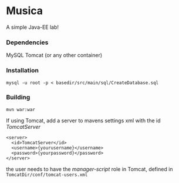 # Musica
A simple Java-EE lab!

### Dependencies
MySQL
Tomcat (or any other container)

### Installation
`mysql -u root -p < basedir/src/main/sql/CreateDatabase.sql`

### Building
`mvn war:war`

If using Tomcat, add a server to mavens settings xml with the id *TomcatServer*
```
<server>
  <id>TomcatServer</id>
  <username>{yourusername}</username>
  <password>{yourpassword}</password>
</server>
```
the user needs to have the *manager-script* role in Tomcat, defined in `TomcatDir/conf/tomcat-users.xml`
